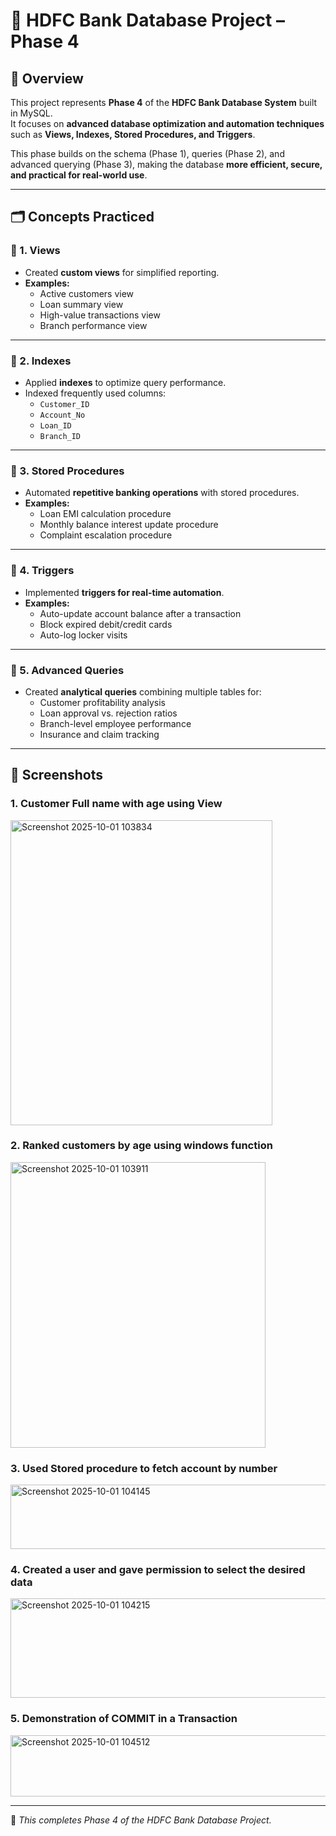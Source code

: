 # 🏦 HDFC Bank Database Project – Phase 4

## 📌 Overview
This project represents **Phase 4** of the **HDFC Bank Database System** built in MySQL.  
It focuses on **advanced database optimization and automation techniques** such as **Views, Indexes, Stored Procedures, and Triggers**.  

This phase builds on the schema (Phase 1), queries (Phase 2), and advanced querying (Phase 3), making the database **more efficient, secure, and practical for real-world use**.

---

## 🗂️ Concepts Practiced

### 🔹 1. Views
- Created **custom views** for simplified reporting.  
- **Examples:**  
  - Active customers view  
  - Loan summary view  
  - High-value transactions view  
  - Branch performance view  

---

### 🔹 2. Indexes
- Applied **indexes** to optimize query performance.  
- Indexed frequently used columns:  
  - `Customer_ID`  
  - `Account_No`  
  - `Loan_ID`  
  - `Branch_ID`  

---

### 🔹 3. Stored Procedures
- Automated **repetitive banking operations** with stored procedures.  
- **Examples:**  
  - Loan EMI calculation procedure  
  - Monthly balance interest update procedure  
  - Complaint escalation procedure  

---

### 🔹 4. Triggers
- Implemented **triggers for real-time automation**.  
- **Examples:**  
  - Auto-update account balance after a transaction  
  - Block expired debit/credit cards  
  - Auto-log locker visits  

---

### 🔹 5. Advanced Queries
- Created **analytical queries** combining multiple tables for:  
  - Customer profitability analysis  
  - Loan approval vs. rejection ratios  
  - Branch-level employee performance  
  - Insurance and claim tracking  

---

## 📸 Screenshots

### 1. Customer Full name with age using View
<img width="419" height="488" alt="Screenshot 2025-10-01 103834" src="https://github.com/user-attachments/assets/4b94864f-bbee-4ed0-9a8e-701d26e3a9c3" />

### 2. Ranked customers by age using windows function
<img width="408" height="457" alt="Screenshot 2025-10-01 103911" src="https://github.com/user-attachments/assets/1dbc8dc0-dc00-499a-8a6c-b3e8d283aa96" />

### 3. Used Stored procedure to fetch account by number
<img width="1095" height="103" alt="Screenshot 2025-10-01 104145" src="https://github.com/user-attachments/assets/1bf33ff8-9d8b-43f1-8d6d-44f1179c7d7b" />

### 4. Created a user and gave permission to select the desired data 
<img width="601" height="159" alt="Screenshot 2025-10-01 104215" src="https://github.com/user-attachments/assets/09328114-0502-4288-8f96-c9f1f7338f2a" />

### 5. Demonstration of COMMIT in a Transaction
<img width="1245" height="98" alt="Screenshot 2025-10-01 104512" src="https://github.com/user-attachments/assets/0a5d7815-c6f1-4e3b-925b-a4d47c258527" />


---


🚀 *This completes Phase 4 of the HDFC Bank Database Project.*  
